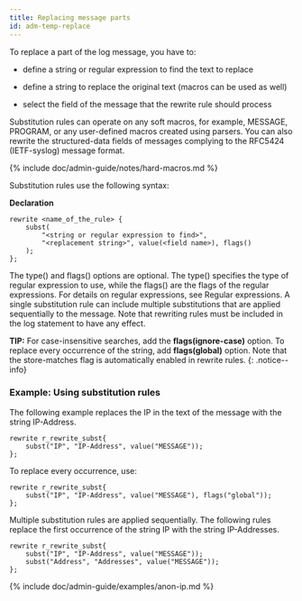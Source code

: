 ```yaml
---
title: Replacing message parts
id: adm-temp-replace
---
```


To replace a part of the log message, you have to:

- define a string or regular expression to find the text to replace

- define a string to replace the original text (macros can be used as
    well)

- select the field of the message that the rewrite rule should process

Substitution rules can operate on any soft macros, for example, MESSAGE,
PROGRAM, or any user-defined macros created using parsers. You can also
rewrite the structured-data fields of messages complying to the RFC5424
(IETF-syslog) message format.

{% include doc/admin-guide/notes/hard-macros.md %}

Substitution rules use the following syntax:

**Declaration**

```config
rewrite <name_of_the_rule> {
    subst(
        "<string or regular expression to find>",
        "<replacement string>", value(<field name>), flags()
    );
};
```

The type() and flags() options are optional. The type() specifies the
type of regular expression to use, while the flags() are the flags of
the regular expressions. For details on regular expressions, see
Regular expressions.
A single substitution rule can include multiple substitutions that are
applied sequentially to the message. Note that rewriting rules must be
included in the log statement to have any effect.

**TIP:** For case-insensitive searches, add the **flags(ignore-case)**
option. To replace every occurrence of the string, add **flags(global)**
option. Note that the store-matches flag is automatically enabled in
rewrite rules.
{: .notice--info}

### Example: Using substitution rules

The following example replaces the IP in the text of the message with
the string IP-Address.

```config
rewrite r_rewrite_subst{
    subst("IP", "IP-Address", value("MESSAGE"));
};
```

To replace every occurrence, use:

```config
rewrite r_rewrite_subst{
    subst("IP", "IP-Address", value("MESSAGE"), flags("global"));
};
```

Multiple substitution rules are applied sequentially. The following
rules replace the first occurrence of the string IP with the string
IP-Addresses.

```config
rewrite r_rewrite_subst{
    subst("IP", "IP-Address", value("MESSAGE"));
    subst("Address", "Addresses", value("MESSAGE"));
};
```

{% include doc/admin-guide/examples/anon-ip.md %}
